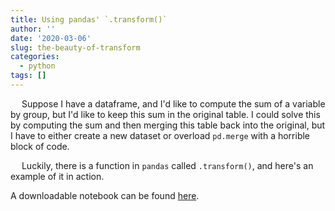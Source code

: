 ```yaml
---
title: Using pandas' `.transform()`
author: ''
date: '2020-03-06'
slug: the-beauty-of-transform
categories:
  - python
tags: []
---
```



&emsp; Suppose I have a dataframe, and I'd like to compute the sum of a variable by group, but I'd like to keep this sum in the original table. I could solve this by computing the sum and then merging this table back into the original, but I have to either create a new dataset or overload `pd.merge` with a horrible block of code.

&emsp; Luckily, there is a function in `pandas` called `.transform()`, and here's an example of it in action.

A downloadable notebook can be found <a href="https://nbviewer.jupyter.org/github/ayoskovich/personalSite/blob/master/pyNotebooks/beautyTransform.ipynb?flush_cache=True" target="_blank">here</a>.
